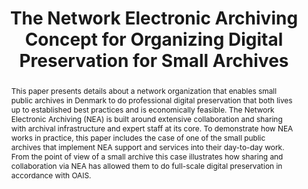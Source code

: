 ---
abstract: 'This paper presents details about a network organization that enables small
  public archives in Denmark to do professional digital preservation that both lives
  up to established best practices and is economically feasible. The Network Electronic
  Archiving (NEA) is built around extensive collaboration and sharing with archival
  infrastructure and expert staff at its core. To demonstrate how NEA works in practice,
  this paper includes the case of one of the small public archives that implement
  NEA support and services into their day-to-day work. From the point of view of a
  small archive this case illustrates how sharing and collaboration via NEA has allowed
  them to do full-scale digital preservation in accordance with OAIS. '
creators:
- Johansen, Kathrine Hougaard Edsen
- Nørøxe, Kim Schou
date: null
document_url: https://services.phaidra.univie.ac.at/api/object/o:923638/download
grand_parent: iPRES
institutions: []
keywords:
- boston
landing_page_url: https://phaidra.univie.ac.at/o:923638
language: eng
layout: publication
license: All rights reserved
notes_url: null
parent: iPRES 2018
presentation_url: null
publication_type: paper
size: 168571
source_name: iPRES
title: The Network Electronic Archiving Concept for Organizing Digital Preservation
  for Small Archives
year: 2018
---